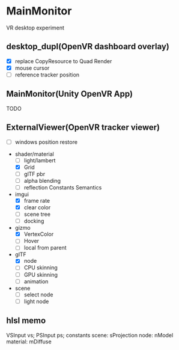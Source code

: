 # MainMonitor
VR desktop experiment

## desktop_dupl(OpenVR dashboard overlay)

* [x] replace CopyResource to Quad Render 
* [x] mouse cursor
* [ ] reference tracker position

## MainMonitor(Unity OpenVR App)

TODO

## ExternalViewer(OpenVR tracker viewer)

* [ ] windows position restore
* shader/material
    * [ ] light/lambert
    * [x] Grid
    * [ ] glTF pbr
    * [ ] alpha blending
    * [ ] reflection Constants Semantics
* imgui
    * [x] frame rate
    * [x] clear color
    * [ ] scene tree
    * [ ] docking
* gizmo
    * [x] VertexColor
    * [ ] Hover
    * [ ] local from parent
* glTF
    * [x] node
    * [ ] CPU skinning
    * [ ] GPU skinning
    * [ ] animation
* scene
    * [ ] select node
    * [ ] light node

## hlsl memo

VSInput vs;
PSInput ps;
constants
    scene: sProjection
    node: nModel
    material: mDiffuse
